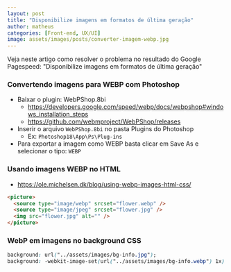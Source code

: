 ```yaml
---
layout: post
title: "Disponibilize imagens em formatos de última geração"
author: matheus
categories: [Front-end, UX/UI]
image: assets/images/posts/converter-imagem-webp.jpg
---
```


Veja neste artigo como resolver o problema no resultado do Google Pagespeed: "Disponibilize imagens em formatos de última geração"

### Convertendo imagens para WEBP com Photoshop

- Baixar o plugin: WebPShop.8bi
  - https://developers.google.com/speed/webp/docs/webpshop#windows_installation_steps
  - https://github.com/webmproject/WebPShop/releases
- Inserir o arquivo `WebPShop.8bi` no pasta Plugins do Photoshop
  - Ex: `Photoshop18\App\Ps\Plug-ins`
- Para exportar a imagem como WEBP basta clicar em Save As e selecionar o tipo: `WEBP`

### Usando imagens WEBP no HTML

- https://ole.michelsen.dk/blog/using-webp-images-html-css/

```html
<picture>
  <source type="image/webp" srcset="flower.webp" />
  <source type="image/jpeg" srcset="flower.jpg" />
  <img src="flower.jpg" alt="" />
</picture>
```

### WebP em imagens no background CSS

```css
background: url("../assets/images/bg-info.jpg");
background: -webkit-image-set(url("../assets/images/bg-info.webp") 1x) no-repeat;
```
